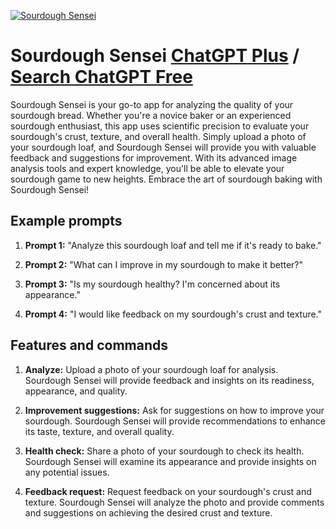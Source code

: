 
[![Sourdough Sensei](https://files.oaiusercontent.com/file-n4IWhk2Z30GhCgKb0THq5MNp?se=2123-10-18T20%3A51%3A17Z&sp=r&sv=2021-08-06&sr=b&rscc=max-age%3D31536000%2C%20immutable&rscd=attachment%3B%20filename%3D7193de7a-1370-4d6f-9301-0d777b32354d.png&sig=BtXUrsLpXu7F/j6g0FMRFNd9e6/MQj6ny9%2BbLvUlC%2BI%3D)](https://chat.openai.com/g/g-pTu4dYPco-sourdough-sensei)

# Sourdough Sensei [ChatGPT Plus](https://chat.openai.com/g/g-pTu4dYPco-sourdough-sensei) / [Search ChatGPT Free](https://gptcall.net/index.html#/?search=Sourdough%20Sensei)

Sourdough Sensei is your go-to app for analyzing the quality of your sourdough bread. Whether you're a novice baker or an experienced sourdough enthusiast, this app uses scientific precision to evaluate your sourdough's crust, texture, and overall health. Simply upload a photo of your sourdough loaf, and Sourdough Sensei will provide you with valuable feedback and suggestions for improvement. With its advanced image analysis tools and expert knowledge, you'll be able to elevate your sourdough game to new heights. Embrace the art of sourdough baking with Sourdough Sensei!

## Example prompts

1. **Prompt 1:** "Analyze this sourdough loaf and tell me if it's ready to bake."

2. **Prompt 2:** "What can I improve in my sourdough to make it better?"

3. **Prompt 3:** "Is my sourdough healthy? I'm concerned about its appearance."

4. **Prompt 4:** "I would like feedback on my sourdough's crust and texture."

## Features and commands

1. **Analyze:** Upload a photo of your sourdough loaf for analysis. Sourdough Sensei will provide feedback and insights on its readiness, appearance, and quality.

2. **Improvement suggestions:** Ask for suggestions on how to improve your sourdough. Sourdough Sensei will provide recommendations to enhance its taste, texture, and overall quality.

3. **Health check:** Share a photo of your sourdough to check its health. Sourdough Sensei will examine its appearance and provide insights on any potential issues.

4. **Feedback request:** Request feedback on your sourdough's crust and texture. Sourdough Sensei will analyze the photo and provide comments and suggestions on achieving the desired crust and texture.


